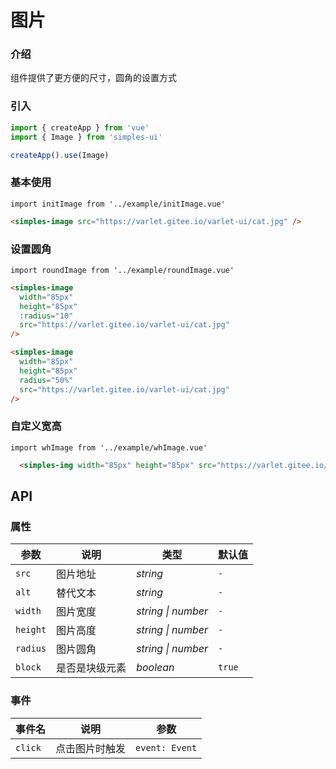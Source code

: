 # 图片

### 介绍

组件提供了更方便的尺寸，圆角的设置方式

### 引入

```js
import { createApp } from 'vue'
import { Image } from 'simples-ui'

createApp().use(Image)
```

### 基本使用
```vue
import initImage from '../example/initImage.vue'
```

```html
<simples-image src="https://varlet.gitee.io/varlet-ui/cat.jpg" />
```


### 设置圆角
```vue
import roundImage from '../example/roundImage.vue'
```

```html
<simples-image
  width="85px"
  height="85px"
  :radius="10"
  src="https://varlet.gitee.io/varlet-ui/cat.jpg"
/>

<simples-image
  width="85px"
  height="85px"
  radius="50%"
  src="https://varlet.gitee.io/varlet-ui/cat.jpg"
/>
```


### 自定义宽高
```vue
import whImage from '../example/whImage.vue'
```

```html
  <simples-img width="85px" height="85px" src="https://varlet.gitee.io/varlet-ui/cat.jpg" />
```


## API

### 属性

| 参数 | 说明 | 类型 | 默认值 | 
| --- | --- | --- | --- | 
| `src` | 图片地址 | _string_ | `-` |
| `alt` | 替代文本 | _string_ | `-` |
| `width` | 图片宽度 | _string \| number_ | `-` |
| `height` | 图片高度 | _string \| number_ | `-` |
| `radius` | 图片圆角 | _string \| number_ | `-` |
| `block` | 是否是块级元素 | _boolean_ | `true` |

### 事件

| 事件名 | 说明 | 参数 |
| --- | --- | --- |
| `click` | 点击图片时触发 | `event: Event` |

